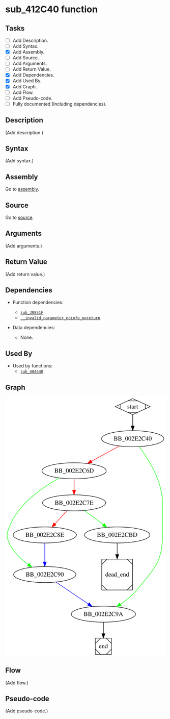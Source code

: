 # sub_412C40 function

## Tasks

- [ ] Add Description.
- [ ] Add Syntax.
- [X] Add Assembly.
- [ ] Add Source.
- [ ] Add Arguments.
- [ ] Add Return Value.
- [X] Add Dependencies.
- [X] Add Used By.
- [X] Add Graph.
- [ ] Add Flow.
- [ ] Add Pseudo-code.
- [ ] Fully documented (Including dependencies).

## Description

(Add description.)

## Syntax

(Add syntax.)

## Assembly

Go to [assembly](../asm/sub_412C40.asm).

## Source

Go to [source](../cc/sub_412C40.cc).

## Arguments

(Add arguments.)

## Return Value

(Add return value.)

## Dependencies

* Function dependencies:
  * [`sub_30851F`](sub_30851F.md)
  * [`__invalid_parameter_noinfo_noreturn`](__invalid_parameter_noinfo_noreturn.md)

* Data dependencies:
  * None.


## Used By

* Used by functions:
  * [`sub_40A440`](sub_40A440.md)

## Graph

![sub_412C40 Graph](../svg/sub_412C40.svg "sub_412C40 Graph")

## Flow

(Add flow.)

## Pseudo-code

(Add pseudo-code.)


